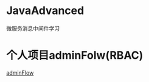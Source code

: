 # JavaAdvanced
微服务消息中间件学习
# 个人项目adminFolw(RBAC)
[adminFlow](https://github.com/Breeze1203/JavaAdvanced/blob/main/AdminFlow%E9%A1%B9%E7%9B%AE%E4%BB%8B%E7%BB%8D.md)
